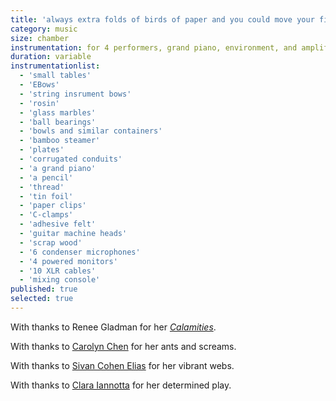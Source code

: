 ```yaml
---
title: 'always extra folds of birds of paper and you could move your finger along the length of them and have witnesses'
category: music
size: chamber
instrumentation: for 4 performers, grand piano, environment, and amplification
duration: variable
instrumentationlist:
  - 'small tables'
  - 'EBows'
  - 'string insrument bows'
  - 'rosin'
  - 'glass marbles'
  - 'ball bearings'
  - 'bowls and similar containers'
  - 'bamboo steamer'
  - 'plates'
  - 'corrugated conduits'
  - 'a grand piano'
  - 'a pencil'
  - 'thread'
  - 'tin foil'
  - 'paper clips'
  - 'C-clamps'
  - 'adhesive felt'
  - 'guitar machine heads'
  - 'scrap wood'
  - '6 condenser microphones'
  - '4 powered monitors'
  - '10 XLR cables'
  - 'mixing console'
published: true
selected: true
---
```


With thanks to Renee Gladman for her [_Calamities_](http://www.wavepoetry.com/products/calamities).

With thanks to [Carolyn Chen](http://www.carolyn-chen.com/) for her ants and screams.

With thanks to [Sivan Cohen Elias](http://hgnm.org/composer/sivan-cohen-elias/) for her vibrant webs.

With thanks to [Clara Iannotta](http://claraiannotta.com/) for her determined play.
